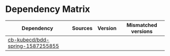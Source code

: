 # Dependency Matrix

Dependency | Sources | Version | Mismatched versions
---------- | ------- | ------- | -------------------
[cb-kubecd/bdd-spring-1587255855](https://github.com/cb-kubecd/bdd-spring-1587255855.git) |  | []() | 
